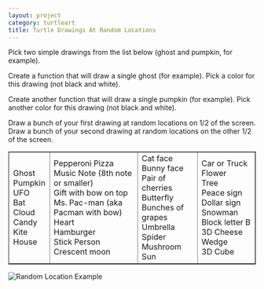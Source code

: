 ```yaml
---
layout: project
category: turtleart
title: Turtle Drawings At Random Locations
---
```

Pick two simple drawings from the list below (ghost and pumpkin, for example).

Create a function that will draw a single ghost (for example). Pick a color for this drawing (not black and white).

Create another function that will draw a single pumpkin (for example). Pick another color for this drawing (not black and white).

Draw a bunch of your first drawing at random locations on 1/2 of the screen. Draw a bunch of your second drawing at random locations on the other 1/2 of the screen.

<table style="border-collapse: collapse; width: 100%;" border="1">
<tbody>
<tr>
<td>
Ghost<br>Pumpkin<br>UFO<br>Bat<br>Cloud<br>Candy<br>Kite<br>House
</td>
<td>
Pepperoni Pizza<br>Music Note (8th note or smaller)<br>Gift with bow on top<br>Ms. Pac-man (aka Pacman with bow)<br>Heart<br>Hamburger<br>Stick Person<br>Crescent moon
</td>
<td>
Cat face<br>Bunny face<br>Pair of cherries<br>Butterfly<br>Bunches of grapes<br>Umbrella<br>Spider<br>Mushroom<br>Sun
</td>
<td>
Car or Truck<br>Flower<br>Tree<br>Peace sign<br>Dollar sign<br>Snowman<br>Block letter B<br>3D Cheese Wedge<br>3D Cube
</td>
</tr>
</tbody>
</table>

![Random Location Example](/apcsp/turtleart/randlocations11.jpg)
